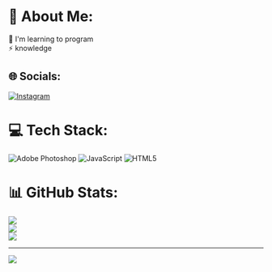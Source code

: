 # 💫 About Me:
🔭 I'm learning to program <br>⚡ knowledge


## 🌐 Socials:
[![Instagram](https://img.shields.io/badge/Instagram-%23E4405F.svg?logo=Instagram&logoColor=white)](https://instagram.com/https://www.instagram.com/macielk7/) 

# 💻 Tech Stack:
![Adobe Photoshop](https://img.shields.io/badge/adobe%20photoshop-%2331A8FF.svg?style=plastic&logo=adobe%20photoshop&logoColor=white) ![JavaScript](https://img.shields.io/badge/javascript-%23323330.svg?style=plastic&logo=javascript&logoColor=%23F7DF1E) ![HTML5](https://img.shields.io/badge/html5-%23E34F26.svg?style=plastic&logo=html5&logoColor=white)
# 📊 GitHub Stats:
![](https://github-readme-stats.vercel.app/api?username=Jovem2b&theme=dark&hide_border=true&include_all_commits=false&count_private=false)<br/>
![](https://github-readme-streak-stats.herokuapp.com/?user=Jovem2b&theme=dark&hide_border=true)<br/>
![](https://github-readme-stats.vercel.app/api/top-langs/?username=Jovem2b&theme=dark&hide_border=true&include_all_commits=false&count_private=false&layout=compact)

---
[![](https://visitcount.itsvg.in/api?id=Jovem2b&icon=8&color=12)](https://visitcount.itsvg.in)

<!-- Proudly created with GPRM ( https://gprm.itsvg.in ) -->
